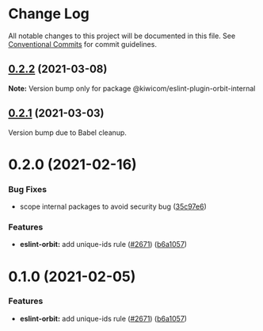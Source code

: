 # Change Log

All notable changes to this project will be documented in this file.
See [Conventional Commits](https://conventionalcommits.org) for commit guidelines.

## [0.2.2](https://github.com/kiwicom/orbit/compare/@kiwicom/eslint-plugin-orbit-internal@0.2.1...@kiwicom/eslint-plugin-orbit-internal@0.2.2) (2021-03-08)

**Note:** Version bump only for package @kiwicom/eslint-plugin-orbit-internal





## [0.2.1](https://github.com/kiwicom/orbit/compare/@kiwicom/eslint-plugin-orbit-internal@0.2.0...@kiwicom/eslint-plugin-orbit-internal@0.2.1) (2021-03-03)

Version bump due to Babel cleanup.





# 0.2.0 (2021-02-16)


### Bug Fixes

* scope internal packages to avoid security bug ([35c97e6](https://github.com/kiwicom/orbit/commit/35c97e66bb664886f6881994c4f0233d8d5decde))


### Features

* **eslint-orbit:** add unique-ids rule ([#2671](https://github.com/kiwicom/orbit/issues/2671)) ([b6a1057](https://github.com/kiwicom/orbit/commit/b6a10570a7fb3f0243fcf96a7f975dce52391fb5))





# 0.1.0 (2021-02-05)


### Features

* **eslint-orbit:** add unique-ids rule ([#2671](https://github.com/kiwicom/orbit/issues/2671)) ([b6a1057](https://github.com/kiwicom/orbit/commit/b6a10570a7fb3f0243fcf96a7f975dce52391fb5))
